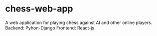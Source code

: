 # chess-web-app
A web application for playing chess against AI and other online players.
Backend: Pyhon-Django
Frontend: React-js
